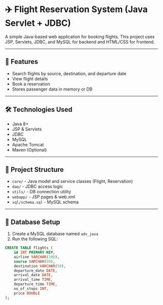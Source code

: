 # ✈️ Flight Reservation System (Java Servlet + JDBC)

A simple Java-based web application for booking flights. This project uses JSP, Servlets, JDBC, and MySQL for backend and HTML/CSS for frontend.

---

## 🚀 Features

- Search flights by source, destination, and departure date
- View flight details
- Book a reservation
- Stores passenger data in memory or DB

---

## 🛠️ Technologies Used

- Java 8+
- JSP & Servlets
- JDBC
- MySQL
- Apache Tomcat
- Maven (Optional)

---

## 📁 Project Structure

- `core/` - Java model and service classes (Flight, Reservation)
- `dao/` - JDBC access logic
- `utils/` - DB connection utility
- `webapp/` - JSP pages & web.xml
- `sql/schema.sql` - MySQL schema

---

## 🧪 Database Setup

1. Create a MySQL database named `adv_java`
2. Run the following SQL:

```sql
CREATE TABLE flights (
    id INT PRIMARY KEY,
    airline VARCHAR(100),
    source VARCHAR(50),
    destination VARCHAR(50),
    departure_date DATE,
    arrival_date DATE,
    arrival_time TIME,
    departure_time TIME,
    no_of_stops INT,
    price DOUBLE
);
